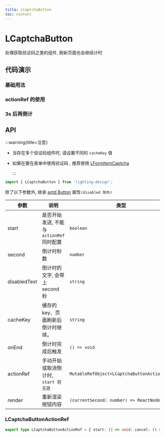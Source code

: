 ```yaml
---
title: LCaptchaButton
toc: content
---
```


# LCaptchaButton

处理获取验证码之类的组件, 刷新页面也会继续计时

## 代码演示

### 基础用法

<code src='./demos/Demo1.tsx'></code>

### actionRef 的使用

<code src='./demos/Demo3.tsx'></code>

### 3s 后再倒计

<code src='./demos/Demo2.tsx'></code>

<code src='./demos/Demo11.tsx'></code>

## API

:::warning{title=注意}

- 当存在多个验证码组件时, 请设置不同的 `cacheKey` 值

- 如果在要在表单中使用验证码 , 推荐使用 [LFormItemCaptcha](/components/form-item-captcha)

  :::

```ts
import { LCaptchaButton } from 'lighting-design';
```

除了以下参数外, 继承 [antd Button](https://ant.design/components/button-cn/) 属性`(disabled 除外)`

| 参数         | 说明                                    | 类型                                        | 默认值                |
| ------------ | --------------------------------------- | ------------------------------------------- | --------------------- |
| start        | 是否开始发送, 不能与`actionRef`同时配置 | `boolean`                                   | `true`                |
| second       | 倒计时秒数                              | `number`                                    | `60 `                 |
| disabledText | 倒计时的文字, 会带上 second 秒          | `string`                                    | `'重发'`              |
| cacheKey     | 缓存的 key、页面刷新后倒计时继续。      | `string`                                    | `'__CaptchaButton__'` |
| onEnd        | 倒计时完成后触发                        | `() => void`                                | `- `                  |
| actionRef    | 手动开始或取消倒计时, `start 将无效`    | `MutableRefObject<LCaptchaButtonActionRef>` | `- `                  |
| render       | 重新渲染按钮内容                        | `(currentSecond: number) => ReactNode`      | `- `                  |

### LCaptchaButtonActionRef

```ts
export type LCaptchaButtonActionRef = { start: () => void; cancel: () => void } | undefined;
```
